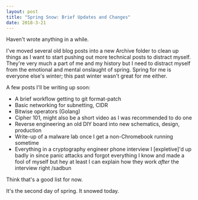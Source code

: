 ```yaml
---
layout: post
title: "Spring Snow: Brief Updates and Changes"
date: 2018-3-21
---
```


Haven't wrote anything in a while.

I've moved several old blog posts into a new Archive folder to clean up things as I want to start pushing out more technical posts to distract myself. They're very much a part of me and my history but I need to distract myself from the emotional and mental onslaught of spring. Spring for me is everyone else's winter; this past winter wasn't great for me either.

A few posts I'll be writing up soon:

- A brief workflow getting to git format-patch
- Basic networking for subnetting, CIDR
- Bitwise operators (Golang)
- Cipher 101, might also be a short video as I was recommended to do one
- Reverse engineering an old DIY board into new schematics, design, production
- Write-up of a malware lab once I get a non-Chromebook running sometime
- Everything in a cryptography engineer phone interview I [expletive]'d up badly in since panic attacks and forgot everything I know and made a fool of myself but hey at least I can explain how they work _after_ the interview right /sadbun

Think that's a good list for now.

It's the second day of spring. It snowed today.